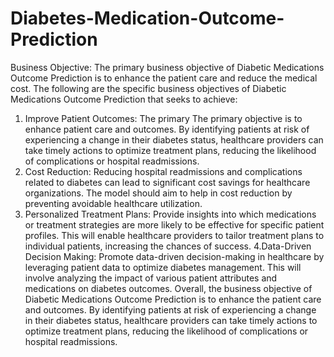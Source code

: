# Diabetes-Medication-Outcome-Prediction

Business Objective: The primary business objective of Diabetic Medications Outcome Prediction is to enhance the patient care and reduce the medical cost. The following are the specific business objectives of Diabetic Medications Outcome Prediction that seeks to achieve: 
1. Improve Patient Outcomes: The primary The primary objective is to enhance patient care and outcomes. By identifying patients at risk of experiencing a change in their diabetes status, healthcare providers can 
take timely actions to optimize treatment plans, reducing the likelihood of complications or hospital readmissions. 
2. Cost Reduction: Reducing hospital readmissions and complications related to diabetes can lead to significant cost savings for healthcare organizations. The model should aim to help in cost reduction by preventing avoidable healthcare utilization. 
3. Personalized Treatment Plans: Provide insights into which medications or treatment strategies are more likely to be effective for specific patient profiles. This will enable healthcare providers to tailor treatment plans to individual patients, increasing the chances of success. 
4.Data-Driven Decision Making: Promote data-driven decision-making in healthcare by leveraging patient data to optimize diabetes management. This will involve analyzing the impact of various patient attributes and medications on diabetes outcomes. 
Overall, the business objective of Diabetic Medications Outcome Prediction is to enhance the patient care and outcomes. By identifying patients at risk of experiencing a change in their diabetes status, healthcare providers can take timely actions to optimize treatment plans, reducing the likelihood of complications or hospital readmissions.
